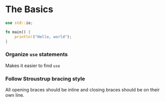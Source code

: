 # The Basics
``` rust
use std::io;

fn main() {
	println!("Hello, world");
}
```

### Organize `use` statements
Makes it easier to find `use` 

### Follow Stroustrup bracing style
All opening braces should be inline and closing braces should be on their own line.
